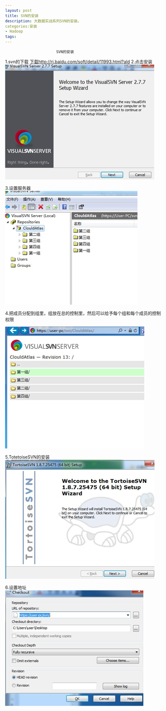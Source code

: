 ```yaml
---
layout: post
title: SVN的安装
description: 大数据实战系列SVN的安装。
categories:安装
- Hadoop 
tags:
---
```

                           SVN的安装

1.svn的下载
[下载](打开下载地址)http://rj.baidu.com/soft/detail/11993.html?ald
2.点击安装
![1]


3.设置服务器
![2]

4.把成员分配到组里，组放在总的控制里，然后可以给予每个组和每个成员的控制权限

![3]

5.TotetoiseSVN的安装
![4]

6.设置地址
![5]





[1]:1.jpg
[2]:2.jpg
[3]:3.jpg
[4]:4.jpg
[5]:5.jpg